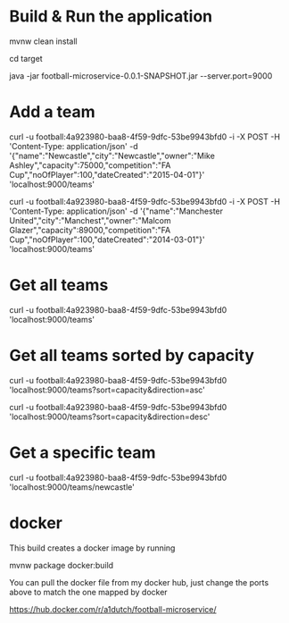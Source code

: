 # Build & Run the application

mvnw clean install

cd target

java -jar football-microservice-0.0.1-SNAPSHOT.jar --server.port=9000

# Add a team

curl -u football:4a923980-baa8-4f59-9dfc-53be9943bfd0 -i -X POST -H 'Content-Type: application/json' -d '{"name":"Newcastle","city":"Newcastle","owner":"Mike Ashley","capacity":75000,"competition":"FA Cup","noOfPlayer":100,"dateCreated":"2015-04-01"}' 'localhost:9000/teams'

curl -u football:4a923980-baa8-4f59-9dfc-53be9943bfd0 -i -X POST -H 'Content-Type: application/json' -d '{"name":"Manchester United","city":"Manchest","owner":"Malcom Glazer","capacity":89000,"competition":"FA Cup","noOfPlayer":100,"dateCreated":"2014-03-01"}' 'localhost:9000/teams'

# Get all teams
curl -u football:4a923980-baa8-4f59-9dfc-53be9943bfd0 'localhost:9000/teams'

# Get all teams sorted by capacity

curl -u football:4a923980-baa8-4f59-9dfc-53be9943bfd0 'localhost:9000/teams?sort=capacity&direction=asc'

curl -u football:4a923980-baa8-4f59-9dfc-53be9943bfd0 'localhost:9000/teams?sort=capacity&direction=desc'

# Get a specific team
curl -u football:4a923980-baa8-4f59-9dfc-53be9943bfd0 'localhost:9000/teams/newcastle'

# docker

This build creates a docker image by running

mvnw package docker:build 

You can pull the docker file from my docker hub, just change the ports above to match the one mapped by docker

https://hub.docker.com/r/a1dutch/football-microservice/